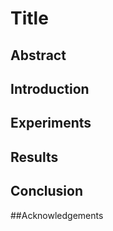# Title

## Abstract

## Introduction

## Experiments

## Results

## Conclusion

##Acknowledgements


